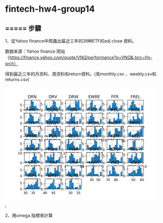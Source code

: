 # fintech-hw4-group14
=====
步驟
----

1、從Yahoo finance中爬蟲出最近三年的39种ETF的adj close 資料。

数据来源：Yahoo finance 网站（https://finance.yahoo.com/quote/VNQ/performance?p=VNQ&.tsrc=fin-srch）

得到最近三年的月资料、周资料和return資料。(見monthly.csv 、weekly.csv和 returns.csv)

![Alt text](https://github.com/gongfangntu/fintech-hw4/blob/master/hisrogram%E5%9C%96%E7%89%87.png);

2、用omega 指標來計算

